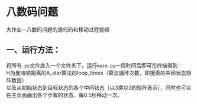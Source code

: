 # 八数码问题
大作业--八数码问题的源代码和移动过程视频
## 一、运行方法：
将所有`.py`文件放入一个文件夹下，运行`main.py`一段时间后即可在终端得到：  
H为曼哈顿距离的A_star算法的loop_times（算法循环次数，即搜索的中间状态矩阵数目）  
以及从初始状态到目标状态的各个中间状态（以3乘以3的矩阵表示），同时也可以在主页面画出各个步骤的状态，每0.5秒移动一次。


